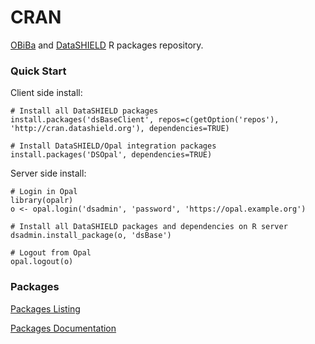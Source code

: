 # CRAN

[OBiBa](https://www.obiba.org) and [DataSHIELD](http://www.datashield.ac.uk/) R packages repository.

### Quick Start

Client side install:

	# Install all DataSHIELD packages
	install.packages('dsBaseClient', repos=c(getOption('repos'), 'http://cran.datashield.org'), dependencies=TRUE)

	# Install DataSHIELD/Opal integration packages
	install.packages('DSOpal', dependencies=TRUE)

Server side install:

	# Login in Opal
	library(opalr)
	o <- opal.login('dsadmin', 'password', 'https://opal.example.org')

	# Install all DataSHIELD packages and dependencies on R server
	dsadmin.install_package(o, 'dsBase')

	# Logout from Opal
	opal.logout(o)

### Packages

[Packages Listing](https://github.com/obiba/cran/tree/gh-pages/src/contrib)

[Packages Documentation](web)
